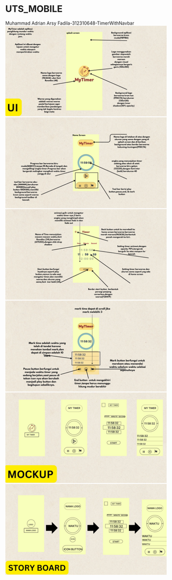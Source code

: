 # UTS_MOBILE
<span style="color🟩;">Muhammad Adrian Arsy Fadila-312310648-TimerWithNavbar</span>
<img src="UI UX/1.jpg" alt="Deskripsi Gambar" > </br>
<img src="UI UX/2.jpg" alt="Deskripsi Gambar" > </br>
<img src="UI UX/3.jpg" alt="Deskripsi Gambar" > </br>
<img src="UI UX/4.jpg" alt="Deskripsi Gambar" > </br>
<img src="UI UX/5.jpg" alt="Deskripsi Gambar" > </br>
<img src="UI UX/6.jpg" alt="Deskripsi Gambar" > </br>
